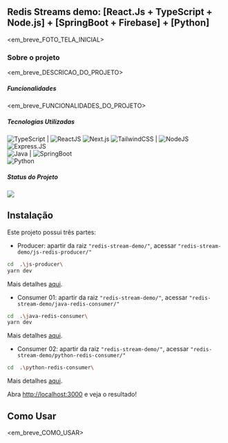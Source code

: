 ## Redis Streams demo: [React.Js + TypeScript + Node.js] + [SpringBoot + Firebase] + [Python]
<!--
<div align="center">
  <img  width="60%" 
    src="https://github.com/gustavoramosdesousa/react-firebase-demo/blob/main/public/tela_inicial_demo.png" alt="Cyber" />
  <p>Esta aplicação possui apenas a tela inicial ✌</p>
</div>
-->
<em_breve_FOTO_TELA_INICIAL>


### Sobre o projeto
<em_breve_DESCRICAO_DO_PROJETO>
<!--
Trata-se de uma aplicação de demonstração que se propõe a integrar os serviços do Firebase (versão superior a 9) com ReactJS. O diferencial do projeto é que ele é totalmente tipado, fazendo forte uso do TypeScript. 
-->
##### Funcionalidades
<em_breve_FUNCIONALIDADES_DO_PROJETO>
<!--
- Salvar documentos no firebase (utilizando [addDoc](https://firebase.google.com/docs/reference/js/firestore_?hl=pt-br#adddoc));
- Recuperar documentos via chamada síncrona (utilizando [getDocs](https://firebase.google.com/docs/reference/js/firestore_?hl=pt-br#getdocs));
- Recuperar documento de forma automática (utilizando [onSnapShot](https://firebase.google.com/docs/reference/js/firestore_?hl=pt-br#onsnapshot)).
-->
##### Tecnologias Utilizadas
 ![TypeScript](https://img.shields.io/badge/-TypeScript-blue?style=flat&logo=typescript&logoColor=white) | ![ReactJS](https://img.shields.io/badge/-ReactJs-0A1A2F?style=flat&logo=react) ![Next.js](https://img.shields.io/badge/-Next.js-0A1A2F?style=flat&logo=next.js) ![TailwindCSS](https://img.shields.io/badge/-TailwindCSS-06B6D4?style=flat&logo=tailwindcss&logoColor=black) | ![NodeJS](https://img.shields.io/badge/-Node.Js-green?style=flat&logo=node) ![Express.JS](https://img.shields.io/badge/-Express.Js-0A1A2F?style=flat&logo=express)
<br/>
![Java](https://img.shields.io/badge/-Java-orange?style=flat&logo=openjdk&logoColor=white) | ![SpringBoot](https://img.shields.io/badge/-SpringBoot-0A1A2F?style=flat&logo=springboot)
<br/>
![Python](https://img.shields.io/badge/-Phyton-orange?style=flat&logo=python&logoColor=white)

##### Status do Projeto
![](https://img.shields.io/badge/STATUS-EM_ANDAMENTO-orange)

## Instalação

Este projeto possui três partes:
- Producer: apartir da raiz `"redis-stream-demo/"`, acessar `"redis-stream-demo/js-redis-producer/"`
```bash
cd  .\js-producer\
yarn dev
```
Mais detalhes [aqui](https://github.com/gustavoramosdesousa/redis-stream-demo/tree/main/js-redis-producer).

- Consumer 01: apartir da raiz `"redis-stream-demo/"`, acessar `"redis-stream-demo/java-redis-consumer/"`
```bash
cd  .\java-redis-consumer\
yarn dev
```
Mais detalhes [aqui](https://github.com/gustavoramosdesousa/redis-stream-demo/tree/main/java-redis-consumer).

- Consumer 02: apartir da raiz `"redis-stream-demo/"`, acessar `"redis-stream-demo/python-redis-consumer/"`
```bash
cd  .\python-redis-consumer\

```
Mais detalhes [aqui](https://github.com/gustavoramosdesousa/redis-stream-demo/tree/main/python-redis-consumer).


Abra [http://localhost:3000](http://localhost:3000) e veja o resultado!
<!--
Você deve, contudo, atualizar os arquivos

`".../firebase.ts"` para colocar suas credenciais de acesso ao firebase:
```typescript



```

E remover o import, também do arquivo firebase.ts:

`import {API_KEY, AUTH_DOMAIN, DATABASE_URL, PROJECT_ID, STORAGE_BUCKET, MESSAGING_SENDER_ID, APP_ID} from '../../app/private';`
-->
## Como Usar
<em_breve_COMO_USAR>
